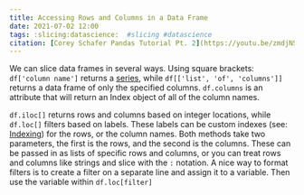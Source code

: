 ```yaml
---
title: Accessing Rows and Columns in a Data Frame
date: 2021-07-02 12:00
tags: :slicing:datascience:  #slicing #datascience
citation: [Corey Schafer Pandas Tutorial Pt. 2](https://youtu.be/zmdjNSmRXF4)
---
```

We can slice data frames in several ways. Using square brackets: `df['column name']` returns a [series](202107021207.md), while `df[['list', 'of', 'columns']]` returns a data frame of only the specified columns. `df.columns` is an attribute that will return an Index object of all of the column names.

`df.iloc[]` returns rows and columns based on integer locations, while `df.loc[]` filters based on labels. These labels can be custom indexes (see: [Indexing](202107021325.md)) for the rows, or the column names. Both methods take two parameters, the first is the rows, and the second is the columns. These can be passed in as lists of specific rows and columns, or you can treat rows and columns like strings and slice with the `:` notation. A nice way to format filters is to create a filter on a separate line and assign it to a variable. Then use the variable within `df.loc[filter]`
